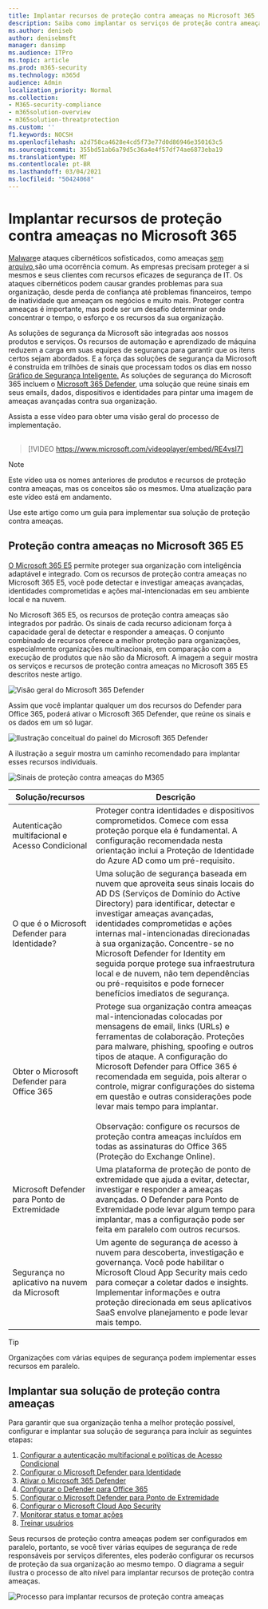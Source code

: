 ```yaml
---
title: Implantar recursos de proteção contra ameaças no Microsoft 365
description: Saiba como implantar os serviços de proteção contra ameaças e os recursos de segurança no Microsoft 365 E5.
ms.author: deniseb
author: denisebmsft
manager: dansimp
ms.audience: ITPro
ms.topic: article
ms.prod: m365-security
ms.technology: m365d
audience: Admin
localization_priority: Normal
ms.collection:
- M365-security-compliance
- m365solution-overview
- m365solution-threatprotection
ms.custom: ''
f1.keywords: NOCSH
ms.openlocfilehash: a2d758ca4628e4cd5f73e77d0d86946e350163c5
ms.sourcegitcommit: 355bd51ab6a79d5c36a4e4f57df74ae6873eba19
ms.translationtype: MT
ms.contentlocale: pt-BR
ms.lasthandoff: 03/04/2021
ms.locfileid: "50424068"
---
```

# <a name="deploy-threat-protection-capabilities-across-microsoft-365"></a>Implantar recursos de proteção contra ameaças no Microsoft 365

[Malware](https://docs.microsoft.com/windows/security/threat-protection/intelligence/understanding-malware)e ataques cibernéticos sofisticados, como ameaças [sem arquivo,](https://docs.microsoft.com/windows/security/threat-protection/intelligence/fileless-threats)são uma ocorrência comum. As empresas precisam proteger a si mesmos e seus clientes com recursos eficazes de segurança de IT. Os ataques cibernéticos podem causar grandes problemas para sua organização, desde perda de confiança até problemas financeiros, tempo de inatividade que ameaçam os negócios e muito mais. Proteger contra ameaças é importante, mas pode ser um desafio determinar onde concentrar o tempo, o esforço e os recursos da sua organização. 

As soluções de segurança da Microsoft são integradas aos nossos produtos e serviços. Os recursos de automação e aprendizado de máquina reduzem a carga em suas equipes de segurança para garantir que os itens certos sejam abordados. E a força das soluções de segurança da Microsoft é construída em trilhões de sinais que processam todos os dias em nosso [Gráfico de Segurança Inteligente.](https://cloud-platform-assets.azurewebsites.net/intelligent-security-graph) As soluções de segurança do Microsoft 365 incluem o [Microsoft 365 Defender](https://docs.microsoft.com/microsoft-365/security/mtp/microsoft-threat-protection), uma solução que reúne sinais em seus emails, dados, dispositivos e identidades para pintar uma imagem de ameaças avançadas contra sua organização.


Assista a esse vídeo para obter uma visão geral do processo de implementação.
<br><br>
> [!VIDEO https://www.microsoft.com/videoplayer/embed/RE4vsI7]

>[!Note]
>Este vídeo usa os nomes anteriores de produtos e recursos de proteção contra ameaças, mas os conceitos são os mesmos. Uma atualização para este vídeo está em andamento.
>

Use este artigo como um guia para implementar sua solução de proteção contra ameaças.

## <a name="threat-protection-in-microsoft-365-e5"></a>Proteção contra ameaças no Microsoft 365 E5

[O Microsoft 365 E5](https://www.microsoft.com/microsoft-365/enterprise-e5-business-software?activetab=pivot%3aoverviewtab) permite proteger sua organização com inteligência adaptável e integrado. Com os recursos de proteção contra ameaças no Microsoft 365 E5, você pode detectar e investigar ameaças avançadas, identidades comprometidas e ações mal-intencionadas em seu ambiente local e na nuvem.

No Microsoft 365 E5, os recursos de proteção contra ameaças são integrados por padrão. Os sinais de cada recurso adicionam força à capacidade geral de detectar e responder a ameaças. O conjunto combinado de recursos oferece a melhor proteção para organizações, especialmente organizações multinacionais, em comparação com a execução de produtos que não são da Microsoft. A imagem a seguir mostra os serviços e recursos de proteção contra ameaças no Microsoft 365 E5 descritos neste artigo.

![Visão geral do Microsoft 365 Defender](../media/deploy-threat-protection/deploy-threat-protection-across-m365-overview.png)

Assim que você implantar qualquer um dos recursos do Defender para Office 365, poderá ativar o Microsoft 365 Defender, que reúne os sinais e os dados em um só lugar. 

![Ilustração conceitual do painel do Microsoft 365 Defender](../media/deploy-threat-protection/deploy-threat-protection-across-m365-mtp.png)

A ilustração a seguir mostra um caminho recomendado para implantar esses recursos individuais. 

![Sinais de proteção contra ameaças do M365](../media/deploy-threat-protection/deploy-threat-protection-across-m365.png)

|Solução/recursos  |Descrição  |
|---------|---------|
|Autenticação multifacional e Acesso Condicional     |Proteger contra identidades e dispositivos comprometidos. Comece com essa proteção porque ela é fundamental. A configuração recomendada nesta orientação inclui a Proteção de Identidade do Azure AD como um pré-requisito.     |
|O que é o Microsoft Defender para Identidade?     |  Uma solução de segurança baseada em nuvem que aproveita seus sinais locais do AD DS (Serviços de Domínio do Active Directory) para identificar, detectar e investigar ameaças avançadas, identidades comprometidas e ações internas mal-intencionadas direcionadas à sua organização. Concentre-se no Microsoft Defender for Identity em seguida porque protege sua infraestrutura local e de nuvem, não tem dependências ou pré-requisitos e pode fornecer benefícios imediatos de segurança. | 
|Obter o Microsoft Defender para Office 365     | Protege sua organização contra ameaças mal-intencionadas colocadas por mensagens de email, links (URLs) e ferramentas de colaboração. Proteções para malware, phishing, spoofing e outros tipos de ataque. A configuração do Microsoft Defender para Office 365 é recomendada em seguida, pois alterar o controle, migrar configurações do sistema em questão e outras considerações pode levar mais tempo para implantar. <br><br>Observação: configure os recursos de proteção contra ameaças incluídos em todas as assinaturas do Office 365 (Proteção do Exchange Online).       |
|Microsoft Defender para Ponto de Extremidade    | Uma plataforma de proteção de ponto de extremidade que ajuda a evitar, detectar, investigar e responder a ameaças avançadas.  O Defender para Ponto de Extremidade pode levar algum tempo para implantar, mas a configuração pode ser feita em paralelo com outros recursos.   |
|Segurança no aplicativo na nuvem da Microsoft     |   Um agente de segurança de acesso à nuvem para descoberta, investigação e governança. Você pode habilitar o Microsoft Cloud App Security mais cedo para começar a coletar dados e insights. Implementar informações e outra proteção direcionada em seus aplicativos SaaS envolve planejamento e pode levar mais tempo.       | 

> [!TIP]
> Organizações com várias equipes de segurança podem implementar esses recursos em paralelo.

## <a name="deploy-your-threat-protection-solution"></a>Implantar sua solução de proteção contra ameaças

Para garantir que sua organização tenha a melhor proteção possível, configurar e implantar sua solução de segurança para incluir as seguintes etapas:

1. [Configurar a autenticação multifacional e políticas de Acesso Condicional](deploy-threat-protection-configure.md#step-1-set-up-multi-factor-authentication-and-conditional-access-policies)
2. [Configurar o Microsoft Defender para Identidade](deploy-threat-protection-configure.md#step-2-configure-microsoft-defender-for-identity)
3. [Ativar o Microsoft 365 Defender](deploy-threat-protection-configure.md#step-3-turn-on-microsoft-365-defender)
4. [Configurar o Defender para Office 365](deploy-threat-protection-configure.md#step-4-configure-microsoft-defender-for-office-365)
5. [Configurar o Microsoft Defender para Ponto de Extremidade](deploy-threat-protection-configure.md#step-5-configure-microsoft-defender-for-endpoint)
6. [Configurar o Microsoft Cloud App Security](deploy-threat-protection-configure.md#step-6-configure-microsoft-cloud-app-security)
7. [Monitorar status e tomar ações](deploy-threat-protection-configure.md#step-7-monitor-status-and-take-actions)
8. [Treinar usuários](deploy-threat-protection-configure.md#step-8-train-users)

Seus recursos de proteção contra ameaças podem ser configurados em paralelo, portanto, se você tiver várias equipes de segurança de rede responsáveis por serviços diferentes, eles poderão configurar os recursos de proteção da sua organização ao mesmo tempo. O diagrama a seguir ilustra o processo de alto nível para implantar recursos de proteção contra ameaças. 

![Processo para implantar recursos de proteção contra ameaças](../media/deploy-threat-protection/deploy-threat-protection-across-m365-grid.png) 
